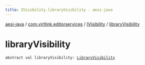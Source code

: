 ```yaml
---
title: IVisibility.libraryVisibility - aesi-java
---
```


[aesi-java](../../index.html) / [com.virtlink.editorservices](../index.html) / [IVisibility](index.html) / [libraryVisibility](.)

# libraryVisibility

`abstract val libraryVisibility: `[`LibraryVisibility`](../-library-visibility/index.html)